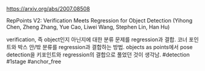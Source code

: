 https://arxiv.org/abs/2007.08508

RepPoints V2: Verification Meets Regression for Object Detection (Yihong Chen, Zheng Zhang, Yue Cao, Liwei Wang, Stephen Lin, Han Hu)

verification, 즉 object인지 아닌지에 대한 분류 문제를 regression과 결합. 코너 포인트와 박스 안/밖 분류를 regression과 결합하는 방법. objects as points에서 pose detection을 키포인트와 regression의 결합으로 풀었던 것이 생각남. #detection #1stage #anchor_free